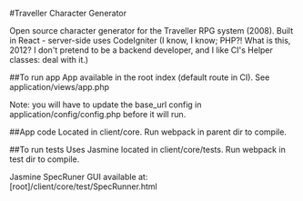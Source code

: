 #Traveller Character Generator

Open source character generator for the Traveller RPG system (2008). Built in React - server-side uses CodeIgniter (I know, I know; PHP?! What is this, 2012? I don't pretend to be a backend developer, and I like CI's Helper classes: deal with it.)

##To run app
App available in the root index (default route in CI). See application/views/app.php

Note: you will have to update the base_url config in application/config/config.php before it will run.

##App code 
Located in client/core. Run webpack in parent dir to compile.

##To run tests
Uses Jasmine located in client/core/tests. Run webpack in test dir to compile.

Jasmine SpecRuner GUI available at: [root]/client/core/test/SpecRunner.html
